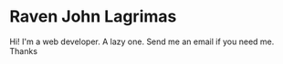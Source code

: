 Raven John Lagrimas
=====

Hi! I'm a web developer. A lazy one. Send me an email if you need me. Thanks